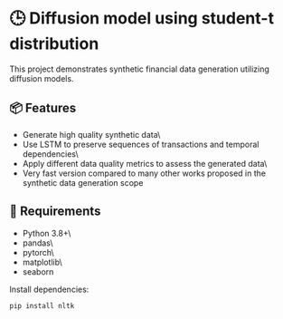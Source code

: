 # 🕒 Diffusion model using student-t distribution

This project demonstrates synthetic financial data generation utilizing
diffusion models.

## 📦 Features

-   Generate high quality synthetic data\
-   Use LSTM to preserve sequences of transactions and temporal
    dependencies\
-   Apply different data quality metrics to assess the generated data\
-   Very fast version compared to many other works proposed in the
    synthetic data generation scope

## 🧰 Requirements

-   Python 3.8+\
-   pandas\
-   pytorch\
-   matplotlib\
-   seaborn

Install dependencies:

``` bash
pip install nltk
```
